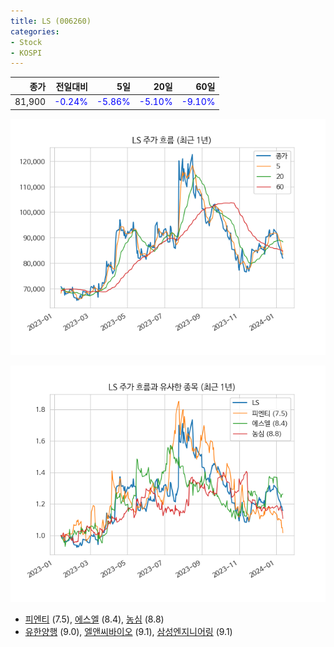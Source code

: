 ```yaml
---
title: LS (006260)
categories:
- Stock
- KOSPI
---
```


|종가|전일대비|5일|20일|60일|
|---:|-------:|--:|---:|---:|
|81,900|<span style="color: blue">-0.24%</span>|<span style="color: blue">-5.86%</span>|<span style="color: blue">-5.10%</span>|<span style="color: blue">-9.10%</span>|


<!-- more -->

![006260](/assets/images/stock/006260.png)

![006260](/assets/images/stock/006260_sim.png)

- [피엔티](/137400/) (7.5), [에스엘](/005850/) (8.4), [농심](/004370/) (8.8)
- [유한양행](/000100/) (9.0), [엘앤씨바이오](/290650/) (9.1), [삼성엔지니어링](/028050/) (9.1)